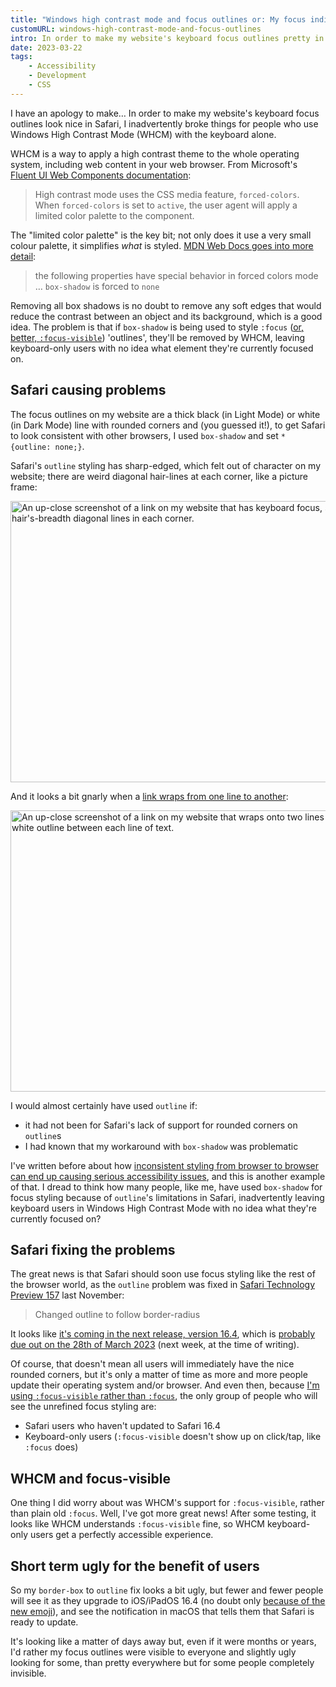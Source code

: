 ```yaml
---
title: "Windows high contrast mode and focus outlines or: My focus indicators were inaccessible"
customURL: windows-high-contrast-mode-and-focus-outlines
intro: In order to make my website's keyboard focus outlines pretty in Safari, I inadvertently broke things for people who use Windows High Contrast Mode.
date: 2023-03-22
tags:
    - Accessibility
    - Development
    - CSS
---
```


I have an apology to make… In order to make my website's keyboard focus outlines look nice in Safari, I inadvertently broke things for people who use Windows High Contrast Mode (WHCM) with the keyboard alone.

WHCM is a way to apply a high contrast theme to the whole operating system, including web content in your web browser. From Microsoft's [Fluent UI Web Components documentation](https://learn.microsoft.com/en-us/fluent-ui/web-components/design-system/high-contrast):

> High contrast mode uses the CSS media feature, `forced-colors`. When `forced-colors` is set to `active`, the user agent will apply a limited color palette to the component.

The "limited color palette" is the key bit; not only does it use a very small colour palette, it simplifies *what* is styled. [MDN Web Docs goes into more detail](https://developer.mozilla.org/en-US/docs/Web/CSS/@media/forced-colors):

> the following properties have special behavior in forced colors mode … `box-shadow` is forced to `none`

Removing all box shadows is no doubt to remove any soft edges that would reduce the contrast between an object and its background, which is a good idea. The problem is that if `box-shadow` is being used to style `:focus` ([or, better, `:focus-visible`](/blog/refining-focus-styles-with-focus-visible)) 'outlines', they'll be removed by WHCM, leaving keyboard-only users with no idea what element they're currently focused on.


## Safari causing problems

The focus outlines on my website are a thick black (in Light Mode) or white (in Dark Mode) line with rounded corners and (you guessed it!), to get Safari to look consistent with other browsers, I used `box-shadow` and set `* {outline: none;}`.

Safari's `outline` styling has sharp-edged, which felt out of character on my website; there are weird diagonal hair-lines at each corner, like a picture frame:

<picture>
    <source srcset="/assets/img/blog/safari-outline-corners.avif" type="image/avif" />
    <source srcset="/assets/img/blog/safari-outline-corners.webp" type="image/webp" />
    <img src="/assets/img/blog/safari-outline-corners.png" alt="An up-close screenshot of a link on my website that has keyboard focus, showing a square-edged white outline with hair's-breadth diagonal lines in each corner." width="800" height="450" loading="lazy" decoding="async" />
</picture>

And it looks a bit gnarly when a [link wraps from one line to another](/blog/cleaner-focus-outlines-with-box-decoration-break):

<picture>
    <source srcset="/assets/img/blog/safari-outline-wrap.avif" type="image/avif" />
    <source srcset="/assets/img/blog/safari-outline-wrap.webp" type="image/webp" />
    <img src="/assets/img/blog/safari-outline-wrap.png" alt="An up-close screenshot of a link on my website that wraps onto two lines has keyboard focus, showing gaps in the white outline between each line of text." width="800" height="450" loading="lazy" decoding="async" />
</picture>

I would almost certainly have used `outline` if:

- it had not been for Safari's lack of support for rounded corners on `outline`s
- I had known that my workaround with `box-shadow` was problematic

I've written before about how [inconsistent styling from browser to browser can end up causing serious accessibility issues](/blog/form-styling-limitations-are-an-accessibility-issue), and this is another example of that. I dread to think how many people, like me, have used `box-shadow` for focus styling because of `outline`'s limitations in Safari, inadvertently leaving keyboard users in Windows High Contrast Mode with no idea what they're currently focused on?


## Safari fixing the problems

The great news is that Safari should soon use focus styling like the rest of the browser world, as the `outline` problem was fixed in [Safari Technology Preview 157](https://webkit.org/blog/13575/release-notes-for-safari-technology-preview-157/) last November:

> Changed outline to follow border-radius

It looks like [it's coming in the next release, version 16.4](https://developer.apple.com/documentation/safari-release-notes/safari-16_4-release-notes), which is [probably due out on the 28th of March 2023](https://www.macrumors.com/guide/ios-16-4-release-date/) (next week, at the time of writing).

Of course, that doesn't mean all users will immediately have the nice rounded corners, but it's only a matter of time as more and more people update their operating system and/or browser. And even then, because [I'm using `:focus-visible` rather than `:focus`](/blog/refining-focus-styles-with-focus-visible), the only group of people who will see the unrefined focus styling are:

- Safari users who haven't updated to Safari 16.4
- Keyboard-only users (`:focus-visible` doesn't show up on click/tap, like `:focus` does)


## WHCM and focus-visible

One thing I did worry about was WHCM's support for `:focus-visible`, rather than plain old `:focus`. Well, I've got more great news! After some testing, it looks like WHCM understands `:focus-visible` fine, so WHCM keyboard-only users get a perfectly accessible experience.


## Short term ugly for the benefit of users

So my `border-box` to `outline` fix looks a bit ugly, but fewer and fewer people will see it as they upgrade to iOS/iPadOS 16.4 (no doubt only [because of the new emoji](https://twitter.com/gruber/status/1306413329544605698)), and see the notification in macOS that tells them that Safari is ready to update.

It's looking like a matter of days away but, even if it were months or years, I'd rather my focus outlines were visible to everyone and slightly ugly looking for some, than pretty everywhere but for some people completely invisible.
